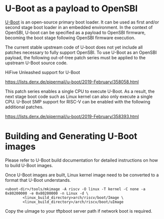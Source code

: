U-Boot as a payload to OpenSBI
==============================

[U-Boot](https://www.denx.de/wiki/U-Boot) is an open-source primary boot loader.
It can be used as first and/or second stage boot loader in an embedded
environment. In the context of OpenSBI, U-boot can be specified as a payload to
OpenSBI firmware, becoming the boot stage following OpenSBI firmware
execution.

The current stable upstream code of U-boot does not yet include all patches
necessary to fully support OpenSBI. To use U-Boot as an OpenSBI payload, the
following out-of-tree patch series must be applied to the upstream U-Boot source
code.

HiFive Unleashed support for U-Boot

https://lists.denx.de/pipermail/u-boot/2019-February/358058.html

This patch series enables a single CPU to execute U-Boot. As a result, the next
stage boot code such as Linux kernel can also only execute a single CPU. U-Boot
SMP support for RISC-V can be enabled with the following additional patches.

https://lists.denx.de/pipermail/u-boot/2019-February/358393.html

Building and Generating U-Boot images
=====================================
Please refer to U-Boot build documentation for detailed instructions on how to build U-Boot images.

Once U-Boot images are built, Linux kernel image need to be converted to a format
that U-Boot understands.

```
<uboot-dir>/tools/mkimage -A riscv -O linux -T kernel -C none -a 0x80200000 -e 0x80200000 -n Linux -d \
		<linux_build_directory>arch/riscv/boot/Image \
		<linux_build_directory>/arch/riscv/boot/uImage
```

Copy the uImage to your tftpboot server path if network boot is required.
